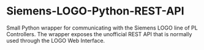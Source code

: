# Siemens-LOGO-Python-REST-API
Small Python wrapper for communicating with the Siemens LOGO line of PL Controllers. The wrapper exposes the unofficial REST API that is normally used through the LOGO Web Interface.
